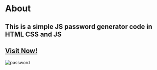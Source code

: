 # About
## This is a simple JS password generator code in HTML CSS and JS
## [Visit Now!](https://js-simple-password-generator.netlify.app/)
![password](https://github.com/user-attachments/assets/3e82a911-b336-4e2f-a781-2bf4ef99d20b)
